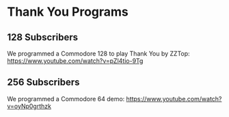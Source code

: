 # Thank You Programs

## 128 Subscribers
We programmed a Commodore 128 to play Thank You by ZZTop: https://www.youtube.com/watch?v=pZl4tio-9Tg

## 256 Subscribers
We programmed a Commodore 64 demo: https://www.youtube.com/watch?v=oyNp0grthzk



